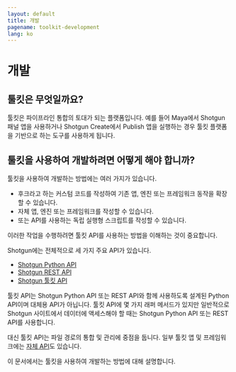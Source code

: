 ```yaml
---
layout: default
title: 개발
pagename: toolkit-development
lang: ko
---
```


# 개발

## 툴킷은 무엇일까요?

툴킷은 파이프라인 통합의 토대가 되는 플랫폼입니다.
예를 들어 Maya에서 Shotgun 패널 앱을 사용하거나 Shotgun Create에서 Publish 앱을 실행하는 경우 툴킷 플랫폼을 기반으로 하는 도구를 사용하게 됩니다.

## 툴킷을 사용하여 개발하려면 어떻게 해야 합니까?

툴킷을 사용하여 개발하는 방법에는 여러 가지가 있습니다.

- 후크라고 하는 커스텀 코드를 작성하여 기존 앱, 엔진 또는 프레임워크 동작을 확장할 수 있습니다.
- 자체 앱, 엔진 또는 프레임워크를 작성할 수 있습니다.
- 또는 API를 사용하는 독립 실행형 스크립트를 작성할 수 있습니다.

이러한 작업을 수행하려면 툴킷 API를 사용하는 방법을 이해하는 것이 중요합니다.

Shotgun에는 전체적으로 세 가지 주요 API가 있습니다.
- [Shotgun Python API](https://developer.shotgunsoftware.com/python-api)
- [Shotgun REST API](https://developer.shotgunsoftware.com/rest-api/)
- [Shotgun 툴킷 API](https://developer.shotgunsoftware.com/tk-core)

툴킷 API는 Shotgun Python API 또는 REST API와 함께 사용하도록 설계된 Python API이며 대체용 API가 아닙니다.
툴킷 API에 몇 가지 래퍼 메서드가 있지만 일반적으로 Shotgun 사이트에서 데이터에 액세스해야 할 때는 Shotgun Python API 또는 REST API를 사용합니다.

대신 툴킷 API는 파일 경로의 통합 및 관리에 중점을 둡니다.
일부 툴킷 앱 및 프레임워크에는 [자체 API](../../reference/pipeline-integrations.md)도 있습니다.

이 문서에서는 툴킷을 사용하여 개발하는 방법에 대해 설명합니다.
